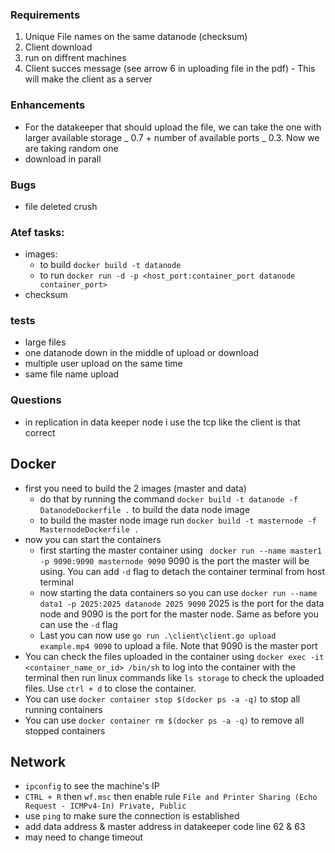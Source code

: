 ### Requirements

1. Unique File names on the same datanode  (checksum)
2. Client download
3. run on diffrent machines 
4. Client succes message (see arrow 6 in uploading file in the pdf) - This will make the client as a server

### Enhancements

- For the datakeeper that should upload the file, we can take the one with larger available storage _ 0.7 + number of available ports _ 0.3. Now we are taking random one
- download in parall
### Bugs
- file deleted crush
### Atef tasks:

- images:
  - to build `docker build -t datanode`
  - to run `docker run -d -p <host_port:container_port datanode container_port>`
- checksum

### tests
- large files 
- one datanode down in the middle of upload or download
- multiple user upload on the same time
- same file name upload

### Questions 
- in replication in data keeper node i use the tcp like the client is that correct 

## Docker
- first you need to build the 2 images (master and data)
  - do that by running the command `docker build -t datanode -f DatanodeDockerfile .` to build the data node image
  - to build the master node image run `docker build -t masternode -f MasternodeDockerfile .`
- now you can start the containers
  - first starting the master container using ` docker run --name master1 -p 9090:9090 masternode 9090` 9090 is the port the master will be using. You can add `-d` flag to detach the container terminal from host terminal
  - now starting the data containers so you can use `docker run --name data1 -p 2025:2025 datanode 2025 9090` 2025 is the port for the data node and 9090 is the port for the master node. Same as before you can use the `-d` flag
  - Last you can now use `go run .\client\client.go upload example.mp4 9090` to upload a file. Note that 9090 is the master port
- You can check the files uploaded in the container using `docker exec -it <container_name_or_id> /bin/sh` to log into the container with the terminal then run linux commands like `ls storage` to check the uploaded files. Use `ctrl + d` to close the container.
- You can use `docker container stop $(docker ps -a -q)` to stop all running containers
- You can use `docker container rm $(docker ps -a -q)` to remove all stopped containers

## Network
- `ipconfig` to see the machine's IP
- `CTRL + R` then `wf.msc` then enable rule `File and Printer Sharing (Echo Request - ICMPv4-In) Private, Public`
- use `ping` to make sure the connection is established
- add data address & master address in datakeeper code line 62 & 63
- may need to change timeout